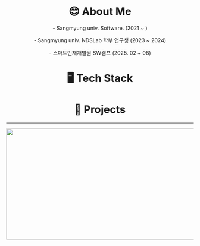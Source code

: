 ## <h1 align="center">😊 About Me</h1>

<p align="center">- Sangmyung univ. Software. (2021 ~ )</p>
<p align="center">- Sangmyung univ. NDSLab 학부 연구생 (2023 ~ 2024)</p>
<p align="center">- 스마트인재개발원 SW캠프 (2025. 02 ~ 08)</p>

##  <h1 align="center">🖥️ Tech Stack</h1>


## <h1 align="center">📝 Projects</h1>

<hr>
<p align="center">
  <a href="https://www.gitanimals.org/en_US?utm_medium=image&utm_source=heejin-02&utm_content=farm">
  <img
    src="https://render.gitanimals.org/farms/heejin-02"
    width="600"
    height="300"
  />
  </a>
</p>
<!--
**heejin-02/heejin-02** is a ✨ _special_ ✨ repository because its `README.md` (this file) appears on your GitHub profile.

Here are some ideas to get you started:

- 🔭 I’m currently working on ...
- 🌱 I’m currently learning ...
- 👯 I’m looking to collaborate on ...
- 🤔 I’m looking for help with ...
- 💬 Ask me about ...
- 📫 How to reach me: ...
- 😄 Pronouns: ...
- ⚡ Fun fact: ...

-->
